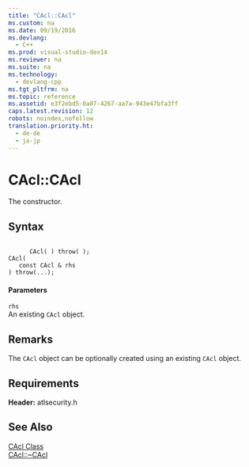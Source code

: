 ```yaml
---
title: "CAcl::CAcl"
ms.custom: na
ms.date: 09/19/2016
ms.devlang: 
  - C++
ms.prod: visual-studio-dev14
ms.reviewer: na
ms.suite: na
ms.technology: 
  - devlang-cpp
ms.tgt_pltfrm: na
ms.topic: reference
ms.assetid: e3f2ebd5-0a07-4267-aa7a-943e47bfa3ff
caps.latest.revision: 12
robots: noindex,nofollow
translation.priority.ht: 
  - de-de
  - ja-jp
---
```

# CAcl::CAcl
The constructor.  
  
## Syntax  
  
```  
  
      CAcl( ) throw( );   
CAcl(  
   const CAcl & rhs   
) throw(...);  
```  
  
#### Parameters  
 `rhs`  
 An existing `CAcl` object.  
  
## Remarks  
 The `CAcl` object can be optionally created using an existing `CAcl` object.  
  
## Requirements  
 **Header:** atlsecurity.h  
  
## See Also  
 [CAcl Class](../vs140/CAcl-Class.md)   
 [CAcl::~CAcl](../vs140/CAcl--~CAcl.md)